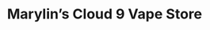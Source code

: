 ---
title: "Marylin’s Cloud 9 Vape Store"
url: /bastrop/marylins-cloud-9-vape-store/
shop: e-cigarette
---